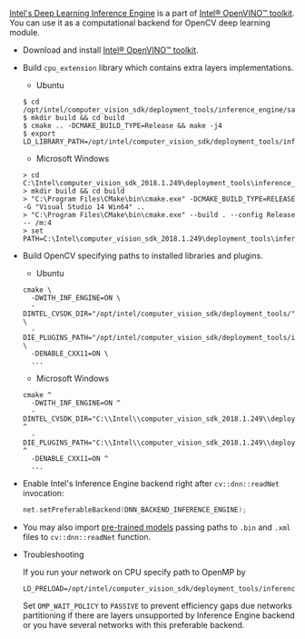 [Intel's Deep Learning Inference Engine](https://software.intel.com/inference-engine-devguide) is a part of 
[Intel&reg; OpenVINO&trade; toolkit](https://software.intel.com/openvino-toolkit). You can use it as a computational backend for OpenCV deep learning module.

* Download and install [Intel&reg; OpenVINO&trade; toolkit](https://software.seek.intel.com/openvino-toolkit).

* Build `cpu_extension` library which contains extra layers implementations.

  * Ubuntu
  ```
  $ cd /opt/intel/computer_vision_sdk/deployment_tools/inference_engine/samples
  $ mkdir build && cd build
  $ cmake .. -DCMAKE_BUILD_TYPE=Release && make -j4
  $ export LD_LIBRARY_PATH=/opt/intel/computer_vision_sdk/deployment_tools/inference_engine/samples/build/intel64/Release/lib/:$LD_LIBRARY_PATH
  ```

  * Microsoft Windows
  ```
  > cd C:\Intel\computer_vision_sdk_2018.1.249\deployment_tools\inference_engine\samples
  > mkdir build && cd build
  > "C:\Program Files\CMake\bin\cmake.exe" -DCMAKE_BUILD_TYPE=RELEASE -G "Visual Studio 14 Win64" ..
  > "C:\Program Files\CMake\bin\cmake.exe" --build . --config Release -- /m:4
  > set PATH=C:\Intel\computer_vision_sdk_2018.1.249\deployment_tools\inference_engine\bin\intel64\Release;%PATH%
  ```

* Build OpenCV specifying paths to installed libraries and plugins.

  * Ubuntu
  ```
  cmake \
    -DWITH_INF_ENGINE=ON \
    -DINTEL_CVSDK_DIR="/opt/intel/computer_vision_sdk/deployment_tools/" \
    -DIE_PLUGINS_PATH="/opt/intel/computer_vision_sdk/deployment_tools/inference_engine/lib/ubuntu_16.04/intel64/" \
    -DENABLE_CXX11=ON \
    ...
  ```

  * Microsoft Windows
  ```
  cmake ^
    -DWITH_INF_ENGINE=ON ^
    -DINTEL_CVSDK_DIR="C:\\Intel\\computer_vision_sdk_2018.1.249\\deployment_tools\\inference_engine" ^
    -DIE_PLUGINS_PATH="C:\\Intel\\computer_vision_sdk_2018.1.249\\deployment_tools\\inference_engine\\lib\\intel64\\Release" ^
    -DENABLE_CXX11=ON ^
    ...
  ```

* Enable Intel's Inference Engine backend right after `cv::dnn::readNet` invocation:
  ```cpp
  net.setPreferableBackend(DNN_BACKEND_INFERENCE_ENGINE);
  ```

* You may also import [pre-trained models](https://software.intel.com/openvino-toolkit/documentation/pretrained-models) passing paths to `.bin` and `.xml` files to `cv::dnn::readNet` function.

* Troubleshooting

  If you run your network on CPU specify path to OpenMP by
  ```
  LD_PRELOAD=/opt/intel/computer_vision_sdk/deployment_tools/inference_engine/external/mkltiny_lnx/lib/libiomp5.so
  ```
  Set `OMP_WAIT_POLICY` to `PASSIVE` to prevent efficiency gaps due networks partitioning if there are layers unsupported by Inference Engine backend or you have several networks with this preferable backend.